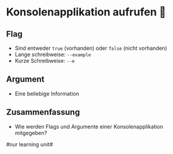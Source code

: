 # Konsolenapplikation aufrufen  📃

## Flag

- Sind entweder `true` (vorhanden) oder `false` (nicht vorhanden)
- Lange schreibweise: `--example`
- Kurze Schreibweise: `--e`

## Argument

- Eine beliebige Information

## Zusammenfassung
- Wie werden Flags und Argumente einer Konsolenapplikation mitgegeben?


#nur learning unit#